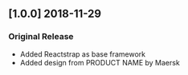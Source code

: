 ## [1.0.0] 2018-11-29
### Original Release
- Added Reactstrap as base framework
- Added design from PRODUCT NAME by Maersk 

